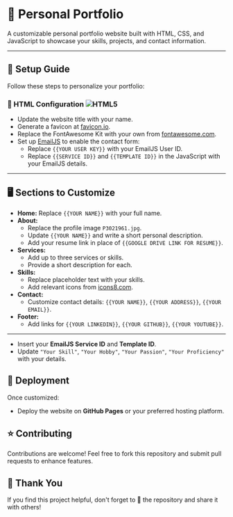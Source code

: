 # 💼 Personal Portfolio

A customizable personal portfolio website built with HTML, CSS, and JavaScript to showcase your skills, projects, and contact information.

---

## 📌 Setup Guide

Follow these steps to personalize your portfolio:

### 🔧 HTML Configuration ![HTML5](https://img.shields.io/badge/html5-%23E34F26.svg?style=for-the-badge&logo=html5&logoColor=white)

- Update the website title with your name.
- Generate a favicon at [favicon.io](https://favicon.io).
- Replace the FontAwesome Kit with your own from [fontawesome.com](https://fontawesome.com/).
- Set up [EmailJS](https://www.emailjs.com/) to enable the contact form:
    - Replace `{{YOUR USER KEY}}` with your EmailJS User ID.
    - Replace `{{SERVICE ID}}` and `{{TEMPLATE ID}}` in the JavaScript with your EmailJS details.

---

## 🖥️ Sections to Customize

- **Home:** Replace `{{YOUR NAME}}` with your full name.
- **About:** 
    - Replace the profile image `P3021961.jpg`.
    - Update `{{YOUR NAME}}` and write a short personal description.
    - Add your resume link in place of `{{GOOGLE DRIVE LINK FOR RESUME}}`.
- **Services:** 
    - Add up to three services or skills.
    - Provide a short description for each.
- **Skills:** 
    - Replace placeholder text with your skills.
    - Add relevant icons from [icons8.com](https://icons8.com/).
- **Contact:** 
    - Customize contact details: `{{YOUR NAME}}`, `{{YOUR ADDRESS}}`, `{{YOUR EMAIL}}`.
- **Footer:** 
    - Add links for `{{YOUR LINKEDIN}}`, `{{YOUR GITHUB}}`, `{{YOUR YOUTUBE}}`.

---
- Insert your **EmailJS Service ID** and **Template ID**.
- Update `"Your Skill"`, `"Your Hobby"`, `"Your Passion"`, `"Your Proficiency"` with your details.



## 🚀 Deployment

Once customized:
- Deploy the website on **GitHub Pages** or your preferred hosting platform.



## ⭐ Contributing

Contributions are welcome! Feel free to fork this repository and submit pull requests to enhance features.



## 🙌 Thank You

If you find this project helpful, don't forget to 🌟 the repository and share it with others!

